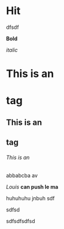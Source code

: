 # Hit

dfsdf

**Bold**

*italic*

# This is an <h1> tag
## This is an <h2> tag
###### This is an <h6> 

abbabcba
av

_Louis_ **can push le ma**

huhuhuhu
jnbuh
sdf

sdfsd

sdfsdfsdfsd
